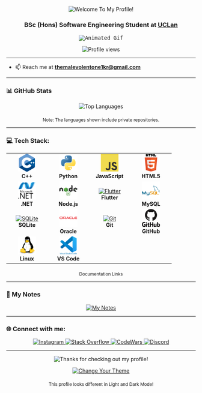 <!-- Welcome Section -->
<p align="center">
  <picture>
    <!-- Dark Mode -->
    <source media="(prefers-color-scheme: dark)" 
      srcset="https://readme-typing-svg.demolab.com?font=Consolas&amp;weight=100&amp;size=30&amp;pause=1000&amp;color=56FF5A&amp;center=true&amp;vCenter=true&amp;repeat=false&amp;width=435&amp;lines=Welcome+To+My+Profile!">
    <!-- Light Mode -->
    <source media="(prefers-color-scheme: light)" 
      srcset="https://readme-typing-svg.demolab.com?font=Consolas&amp;weight=100&amp;size=30&amp;pause=1000&amp;color=007BFF&amp;center=true&amp;vCenter=true&amp;repeat=false&amp;width=435&amp;lines=Welcome+To+My+Profile!">
    <!-- Fallback -->
    <img src="https://readme-typing-svg.demolab.com?font=Consolas&amp;weight=100&amp;size=30&amp;pause=1000&amp;color=007BFF&amp;center=true&amp;vCenter=true&amp;repeat=false&amp;width=435&amp;lines=Welcome+To+My+Profile!" alt="Welcome To My Profile!">
  </picture>
</p>

<!-- Profile Description -->
<h3 align="center">BSc (Hons) Software Engineering Student at <a href="https://lancashire.ac.uk/" target="_blank">UCLan</a></h3>

<!-- Animated Gif Section -->
<p align="center">
  <kbd>
    <picture>
      <!-- Dark Mode Gif -->
      <source media="(prefers-color-scheme: dark)" srcset="https://i.pinimg.com/originals/06/60/ef/0660efe82fa3da42ed56eef013171835.gif" width="250">
      <!-- Light Mode Gif -->
      <source media="(prefers-color-scheme: light)" srcset="https://media0.giphy.com/media/v1.Y2lkPTc5MGI3NjExcWhyYTFpejd0Zm9sbDZxZWNnaWllbmViN2c4OWZzdmRuYTN6ZW1wYiZlcD12MV9pbnRlcm5hbF9naWZfYnlfaWQmY3Q9Zw/scZPhLqaVOM1qG4lT9/giphy.webp" width="250">
      <img src="https://media0.giphy.com/media/v1.Y2lkPTc5MGI3NjExcWhyYTFpejd0Zm9sbDZxZWNnaWllbmViN2c4OWZzdmRuYTN6ZW1wYiZlcD12MV9pbnRlcm5hbF9naWZfYnlfaWQmY3Q9Zw/scZPhLqaVOM1qG4lT9/giphy.webp" alt="Animated Gif">
    </picture>
  </kbd>
</p>

<!-- Profile View Counter -->
<p align="center">
  <picture>
    <!-- Dark Mode -->
    <source media="(prefers-color-scheme: dark)" srcset="https://komarev.com/ghpvc/?username=themalevolentone1&amp;label=Profile%20views&amp;color=56FF5A&amp;style=flat">
    <!-- Light Mode -->
    <source media="(prefers-color-scheme: light)" srcset="https://komarev.com/ghpvc/?username=themalevolentone1&amp;label=Profile%20views&amp;color=007BFF&amp;style=flat">
    <img src="https://komarev.com/ghpvc/?username=themalevolentone1&amp;label=Profile%20views&amp;color=007BFF&amp;style=flat" alt="Profile views">
  </picture>
</p>

---

<!-- Contact Information -->
- 📫 Reach me at **[themalevolentone1kr@gmail.com](mailto:themalevolentone1kr@gmail.com)**

---

<!-- GitHub Statistics -->
### 📊 GitHub Stats
<p align="center">
  <picture>
    <!-- Dark Mode Stats -->
    <source media="(prefers-color-scheme: dark)" 
      srcset="https://github-readme-stats-git-main-themalevolentone1s-projects.vercel.app/api/top-langs/?username=TheMalevolentOne1&amp;layout=donut&amp;show_icons=true&amp;theme=github_dark&amp;hide_border=true&amp;bg_color=20232a&amp;icon_color=58A6FF&amp;text_color=fff&amp;title_color=58A6FF&amp;count_private=true">
    <!-- Light Mode Stats -->
    <source media="(prefers-color-scheme: light)" 
      srcset="https://github-readme-stats-git-main-themalevolentone1s-projects.vercel.app/api/top-langs/?username=TheMalevolentOne1&amp;layout=donut&amp;show_icons=true&amp;theme=github_light&amp;hide_border=true&amp;bg_color=ffffff&amp;icon_color=0366d6&amp;text_color=000000&amp;title_color=0366d6&amp;count_private=true">
    <img src="https://github-readme-stats-git-main-themalevolentone1s-projects.vercel.app/api/top-langs/?username=TheMalevolentOne1&amp;layout=donut&amp;show_icons=true&amp;theme=github_dark&amp;hide_border=true&amp;bg_color=20232a&amp;icon_color=58A6FF&amp;text_color=fff&amp;title_color=58A6FF&amp;count_private=true" alt="Top Languages">
  </picture>
  <p align="center"><sub>Note: The languages shown include private repositories.</sub></p>
</p>

---

<!-- Tech Stack Section -->
### 💻 Tech Stack:
<table align="center"> 
  <tr> 
    <td align="center" width="96"> 
      <a href="https://isocpp.org/" target="_blank"> 
        <img src="https://raw.githubusercontent.com/devicons/devicon/master/icons/cplusplus/cplusplus-original.svg" width="48" height="48" alt="C++"> 
      </a> 
      <br>
      <b>C++</b> 
    </td> 
    <td align="center" width="96"> 
      <a href="https://www.python.org/doc/" target="_blank"> 
        <img src="https://raw.githubusercontent.com/devicons/devicon/master/icons/python/python-original.svg" width="48" height="48" alt="Python"> 
      </a> 
      <br>
      <b>Python</b>
    </td> 
    <td align="center" width="96"> 
      <a href="https://developer.mozilla.org/en-US/docs/Web/JavaScript" target="_blank"> 
        <img src="https://raw.githubusercontent.com/devicons/devicon/master/icons/javascript/javascript-original.svg" width="48" height="48" alt="JavaScript"> 
      </a> 
      <br>
      <b>JavaScript</b> 
    </td> 
    <td align="center" width="96"> 
      <a href="https://developer.mozilla.org/en-US/docs/Web/HTML" target="_blank"> 
        <img src="https://raw.githubusercontent.com/devicons/devicon/master/icons/html5/html5-original-wordmark.svg" width="48" height="48" alt="HTML5"> 
      </a> 
      <br>
      <b>HTML5</b>
    </td>
  </tr>
  <tr>
    <td align="center" width="96">
      <a href="https://dotnet.microsoft.com/learn/dotnet/what-is-dotnet" target="_blank">
        <img src="https://raw.githubusercontent.com/devicons/devicon/master/icons/dot-net/dot-net-original-wordmark.svg" width="48" height="48" alt=".NET">
      </a> 
      <br>
      <b>.NET</b>
    </td>
    <td align="center" width="96"> 
      <a href="https://nodejs.org/en/docs/" target="_blank">
        <img src="https://raw.githubusercontent.com/devicons/devicon/master/icons/nodejs/nodejs-original-wordmark.svg" width="48" height="48" alt="Node.js"> 
      </a> 
      <br>
      <b>Node.js</b>
    </td>
    <td align="center" width="96"> 
      <a href="https://docs.flutter.dev/" target="_blank">
        <img src="https://www.vectorlogo.zone/logos/flutterio/flutterio-icon.svg" width="48" height="48" alt="Flutter">
      </a> 
      <br>
      <b>Flutter</b>
    </td>
    <td align="center" width="96"> 
      <a href="https://dev.mysql.com/doc/" target="_blank">
        <img src="https://raw.githubusercontent.com/devicons/devicon/master/icons/mysql/mysql-original-wordmark.svg" width="48" height="48" alt="MySQL">
      </a>
      <br>
      <b>MySQL</b>
    </td>
  </tr>
  <tr>
    <td align="center" width="96">
      <a href="https://www.sqlite.org/docs.html" target="_blank">
        <img src="https://www.vectorlogo.zone/logos/sqlite/sqlite-icon.svg" width="48" height="48" alt="SQLite">
      </a>
      <br>
      <b>SQLite</b>
    </td>
    <td align="center" width="96"> 
      <a href="https://docs.oracle.com/en/" target="_blank">
        <img src="https://raw.githubusercontent.com/devicons/devicon/master/icons/oracle/oracle-original.svg" width="48" height="48" alt="Oracle"> 
      </a>
      <br>
      <b>Oracle</b>
    </td>
    <td align="center" width="96">
      <a href="https://git-scm.com/doc" target="_blank">
        <img src="https://www.vectorlogo.zone/logos/git-scm/git-scm-icon.svg" width="48" height="48" alt="Git"> 
      </a>
      <br>
      <b>Git</b>
    </td>
    <td align="center" width="96">
      <a href="https://docs.github.com/en" target="_blank">
        <img src="https://raw.githubusercontent.com/devicons/devicon/master/icons/github/github-original-wordmark.svg" width="48" height="48" alt="GitHub">
      </a>
      <br>
      <b>GitHub</b>
    </td>
  </tr>
  <tr>
    <td align="center" width="96">
      <a href="https://www.kernel.org/doc/html/latest/" target="_blank">
        <img src="https://raw.githubusercontent.com/devicons/devicon/master/icons/linux/linux-original.svg" width="48" height="48" alt="Linux">
      </a>
      <br>
      <b>Linux</b>
    </td>
    <td align="center" width="96"> 
      <a href="https://code.visualstudio.com/docs" target="_blank">
        <img src="https://raw.githubusercontent.com/devicons/devicon/master/icons/vscode/vscode-original-wordmark.svg" width="48" height="48" alt="VS Code">
      </a>
      <br>
      <b>VS Code</b>
    </td>
  </tr>
</table>
<p align="center">
  <sub>Documentation Links</sub>
</p>

---

<!-- My Notes Collection -->
### 📝 My Notes
<p align="center">
  <a href="https://themalevolentone1.github.io/My-Notes-Collection" target="_blank">
    <picture>
      <!-- Dark Mode Badge -->
      <source media="(prefers-color-scheme: dark)" srcset="https://img.shields.io/badge/My_Notes-0A0A0A?style=for-the-badge&amp;logo=book&amp;logoColor=56FF5A">
      <!-- Light Mode Badge -->
      <source media="(prefers-color-scheme: light)" srcset="https://img.shields.io/badge/My_Notes-0A0A0A?style=for-the-badge&amp;logo=book&amp;logoColor=007BFF">
      <img src="https://img.shields.io/badge/My_Notes-0A0A0A?style=for-the-badge&amp;logo=book&amp;logoColor=007BFF" alt="My Notes" height="30" width="120">
    </picture>
  </a>
</p>

---

<!-- Social Connections -->
### 🌐 Connect with me:
<p align="center">
  <a href="https://www.instagram.com/KCR_250904" target="_blank" rel="noopener noreferrer">
    <picture>
      <!-- Dark Mode -->
      <source media="(prefers-color-scheme: dark)" srcset="https://img.shields.io/badge/Instagram-0A0A0A?style=for-the-badge&amp;logo=instagram&amp;logoColor=56FF5A">
      <!-- Light Mode -->
      <source media="(prefers-color-scheme: light)" srcset="https://img.shields.io/badge/Instagram-0A0A0A?style=for-the-badge&amp;logo=instagram&amp;logoColor=007BFF">
      <img src="https://img.shields.io/badge/Instagram-0A0A0A?style=for-the-badge&amp;logo=instagram&amp;logoColor=007BFF" alt="Instagram" height="30" width="120">
    </picture>
  </a>

  <a href="https://stackoverflow.com/users/17998613/the-malevolent-one" target="_blank" rel="noopener noreferrer">
    <picture>
      <!-- Dark Mode -->
      <source media="(prefers-color-scheme: dark)" srcset="https://img.shields.io/badge/Stack_Overflow-0A0A0A?style=for-the-badge&amp;logo=stackoverflow&amp;logoColor=56FF5A">
      <!-- Light Mode -->
      <source media="(prefers-color-scheme: light)" srcset="https://img.shields.io/badge/Stack_Overflow-0A0A0A?style=for-the-badge&amp;logo=stackoverflow&amp;logoColor=007BFF">
      <img src="https://img.shields.io/badge/Stack_Overflow-0A0A0A?style=for-the-badge&amp;logo=stackoverflow&amp;logoColor=007BFF" alt="Stack Overflow" height="30" width="120">
    </picture>
  </a>

  <a href="https://www.codewars.com/users/The%20Malevolent%20One" target="_blank" rel="noopener noreferrer">
    <picture>
      <!-- Dark Mode -->
      <source media="(prefers-color-scheme: dark)" srcset="https://img.shields.io/badge/CodeWars-0A0A0A?style=for-the-badge&amp;logo=codewars&amp;logoColor=56FF5A">
      <!-- Light Mode -->
      <source media="(prefers-color-scheme: light)" srcset="https://img.shields.io/badge/CodeWars-0A0A0A?style=for-the-badge&amp;logo=codewars&amp;logoColor=007BFF">
      <img src="https://img.shields.io/badge/CodeWars-0A0A0A?style=for-the-badge&amp;logo=codewars&amp;logoColor=007BFF" alt="CodeWars" height="30" width="120">
    </picture>
  </a>

  <a href="https://discord.com/users/TheMalevolentOne1" target="_blank" rel="noopener noreferrer">
    <picture>
      <!-- Dark Mode -->
      <source media="(prefers-color-scheme: dark)" srcset="https://img.shields.io/badge/Discord-0A0A0A?style=for-the-badge&amp;logo=discord&amp;logoColor=56FF5A">
      <!-- Light Mode -->
      <source media="(prefers-color-scheme: light)" srcset="https://img.shields.io/badge/Discord-0A0A0A?style=for-the-badge&amp;logo=discord&amp;logoColor=007BFF">
      <img src="https://img.shields.io/badge/Discord-0A0A0A?style=for-the-badge&amp;logo=discord&amp;logoColor=007BFF" alt="Discord" height="30" width="120">
    </picture>
  </a>
</p>

---

<!-- Closing Section -->
<p align="center">
  <picture>
    <!-- Dark Mode -->
    <source media="(prefers-color-scheme: dark)" 
      srcset="https://readme-typing-svg.demolab.com?font=Consolas&amp;weight=100&amp;size=15&amp;pause=1000&amp;color=56FF5A&amp;center=true&amp;vCenter=true&amp;repeat=false&amp;width=435&amp;lines=Thanks+for+checking+out+my+profile!">
    <!-- Light Mode -->
    <source media="(prefers-color-scheme: light)" 
      srcset="https://readme-typing-svg.demolab.com?font=Consolas&amp;weight=100&amp;size=15&amp;pause=1000&amp;color=007BFF&amp;center=true&amp;vCenter=true&amp;repeat=false&amp;width=435&amp;lines=Thanks+for+checking+out+my+profile!">
    <!-- Fallback -->
    <img src="https://readme-typing-svg.demolab.com?font=Consolas&amp;weight=100&amp;size=15&amp;pause=1000&amp;color=007BFF&amp;center=true&amp;vCenter=true&amp;repeat=false&amp;width=435&amp;lines=Thanks+for+checking+out+my+profile!" alt="Thanks for checking out my profile!">
  </picture>
</p>

<p align="center">
  <a href="https://github.com/settings/appearance" target="_blank" rel="noopener noreferrer">
    <picture>
      <!-- Dark Mode -->
      <source media="(prefers-color-scheme: dark)" srcset="https://img.shields.io/badge/Change%20Your%20Theme-%230A0A0A?style=for-the-badge&amp;logo=github&amp;logoColor=56FF5A">
      <!-- Light Mode -->
      <source media="(prefers-color-scheme: light)" srcset="https://img.shields.io/badge/Change%20Your%20Theme-%230A0A0A?style=for-the-badge&amp;logo=github&amp;logoColor=007BFF">
      <img src="https://img.shields.io/badge/Adaptive%20Profile-%230A0A0A?style=for-the-badge&amp;logo=github&amp;logoColor=007BFF" alt="Change Your Theme" height="30" width="150">
    </picture>
  </a>
</p>

<p align="center"><sub>This profile looks different in Light and Dark Mode!</sub></p>
